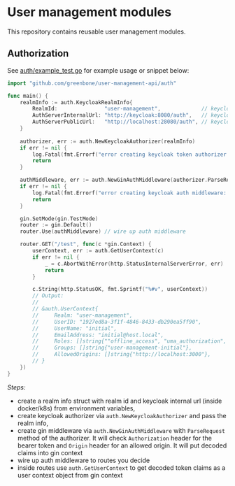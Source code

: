 # User management modules

This repository contains reusable user management modules.

## Authorization

See [auth/example_test.go](auth/example_test.go) for example usage or snippet below:

```go
import "github.com/greenbone/user-management-api/auth"

func main() {
    realmInfo := auth.KeycloakRealmInfo{
        RealmId:               "user-management",             // keycloak realm name
        AuthServerInternalUrl: "http://keycloak:8080/auth",   // keycloak server internal url
        AuthServerPublicUrl:   "http://localhost:28080/auth", // keycloak server public url (jwt issuer)
    }
    
    authorizer, err := auth.NewKeycloakAuthorizer(realmInfo)
    if err != nil {
        log.Fatal(fmt.Errorf("error creating keycloak token authorizer: %w", err))
        return
    }

    authMiddleware, err := auth.NewGinAuthMiddleware(authorizer.ParseRequest)
    if err != nil {
        log.Fatal(fmt.Errorf("error creating keycloak auth middleware: %w", err))
        return
    }

    gin.SetMode(gin.TestMode)
    router := gin.Default()
    router.Use(authMiddleware) // wire up auth middleware

    router.GET("/test", func(c *gin.Context) {
        userContext, err := auth.GetUserContext(c)
        if err != nil {
            _ = c.AbortWithError(http.StatusInternalServerError, err)
            return
        }

        c.String(http.StatusOK, fmt.Sprintf("%#v", userContext))
        // Output:
        //
        // &auth.UserContext{
        //     Realm: "user-management", 
        //     UserID: "1927ed8a-3f1f-4846-8433-db290ea5ff90", 
        //     UserName: "initial", 
        //     EmailAddress: "initial@host.local", 
        //     Roles: []string{""offline_access", "uma_authorization", "user", "default-roles-user-management"}, 
        //     Groups: []string{"user-management-initial"}, 
        //     AllowedOrigins: []string{"http://localhost:3000"},
        // }
    })
}
```

*Steps:*

- create a realm info struct with realm id and keycloak internal url (inside docker/k8s) from environment variables,
- create keycloak authorizer via `auth.NewKeycloakAuthorizer` and pass the realm info,
- create gin middleware via `auth.NewGinAuthMiddleware` with `ParseRequest` method of the authorizer. It will check `Authorization` header for the bearer token and `Origin` header for an allowed origin. It will put decoded claims into gin context
- wire up auth middleware to routes you decide
- inside routes use `auth.GetUserContext` to get decoded token claims as a user context object from gin context
